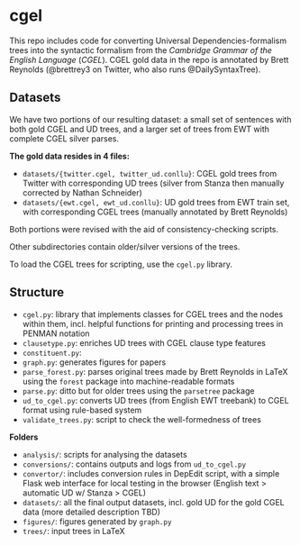 # cgel

This repo includes code for converting Universal Dependencies-formalism trees into the syntactic formalism from the *Cambridge Grammar of the English Language* (*CGEL*). CGEL gold data in the repo is annotated by Brett Reynolds (@brettrey3 on Twitter, who also runs @DailySyntaxTree).

## Datasets
We have two portions of our resulting dataset: a small set of sentences with both gold CGEL and UD trees, and a larger set of trees from EWT with complete CGEL silver parses.

**The gold data resides in 4 files:**

- `datasets/{twitter.cgel, twitter_ud.conllu}`: CGEL gold trees from Twitter with corresponding UD trees (silver from Stanza then manually corrected by Nathan Schneider)
- `datasets/{ewt.cgel, ewt_ud.conllu}`: UD gold trees from EWT train set, with corresponding CGEL trees (manually annotated by Brett Reynolds)

Both portions were revised with the aid of consistency-checking scripts.

Other subdirectories contain older/silver versions of the trees.

To load the CGEL trees for scripting, use the `cgel.py` library.

## Structure
- `cgel.py`: library that implements classes for CGEL trees and the nodes within them, incl. helpful functions for printing and processing trees in PENMAN notation
- `clausetype.py`: enriches UD trees with CGEL clause type features
- `constituent.py`:
- `graph.py`: generates figures for papers
- `parse_forest.py`: parses original trees made by Brett Reynolds in LaTeX using the `forest` package into machine-readable formats
- `parse.py`: ditto but for older trees using the `parsetree` package
- `ud_to_cgel.py`: converts UD trees (from English EWT treebank) to CGEL format using rule-based system
- `validate_trees.py`: script to check the well-formedness of trees

**Folders**
- `analysis/`: scripts for analysing the datasets
- `conversions/`: contains outputs and logs from `ud_to_cgel.py`
- `convertor/`: includes conversion rules in DepEdit script, with a simple Flask web interface for local testing in the browser (English text > automatic UD w/ Stanza > CGEL)
- `datasets/`: all the final output datasets, incl. gold UD for the gold CGEL data (more detailed description TBD)
- `figures/`: figures generated by `graph.py`
- `trees/`: input trees in LaTeX
